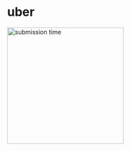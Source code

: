 # uber
<img width="270" alt="submission time" src="https://user-images.githubusercontent.com/33749919/164128468-6b8fa64a-c059-4356-810c-0a560ae215f6.png">

